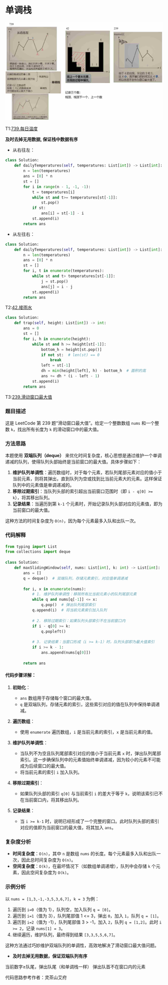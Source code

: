 # 单调栈

![image](../images/basicalgorithm14.png)

T1:[739.每日温度](https://leetcode.cn/problems/daily-temperatures/description/)

**及时去掉无用数据, 保证栈中数据有序**

- 从右往左：
  
```python
class Solution:
    def dailyTemperatures(self, temperatures: List[int]) -> List[int]:
        n = len(temperatures)
        ans = [0] * n
        st = []
        for i in range(n - 1, -1, -1):
            t = temperatures[i]
            while st and t>= temperatures[st[-1]]:
                st.pop()
            if st:
                ans[i] = st[-1] - i 
            st.append(i)
        return ans
```

- 从左往右：
  
```python
class Solution:
    def dailyTemperatures(self, temperatures: List[int]) -> List[int]:
        n = len(temperatures)
        ans = [0] * n
        st = []
        for i, t in enumerate(temperatures):
            while st and t> temperatures[st[-1]]:
                j = st.pop()
                ans[j] = i - j
            st.append(i)
        return ans
```

T2:[42.接雨水](https://leetcode.cn/problems/trapping-rain-water/)


```python
class Solution:
    def trap(self, height: List[int]) -> int:
        ans = 0
        st = []
        for i, h in enumerate(height):
            while st and h >= height[st[-1]]:
                bottom_h = height[st.pop()]
                if not st:  # len(st) == 0
                    break
                left = st[-1]
                dh = min(height[left], h) - bottom_h  # 面积的高
                ans += dh * (i - left - 1)
            st.append(i)
        return ans
```

T3:[239.滑动窗口最大值](https://leetcode.cn/problems/sliding-window-maximum/)



### 题目描述
这是 LeetCode 第 239 题“滑动窗口最大值”。给定一个整数数组 `nums` 和一个整数 `k`，找出所有长度为 `k` 的滑动窗口中的最大值。

### 方法思路
本题使用 **双端队列（deque）** 来优化时间复杂度，核心思想是通过维护一个单调递减的队列，使得队列头部始终是当前窗口的最大值。具体步骤如下：

1. **维护队列单调性**：遍历数组时，对于每个元素，若队列尾部元素对应的值小于当前元素，则将其弹出，直到队列为空或找到比当前元素大的元素。这样保证队列中的元素值是单调递减的。
2. **移除过期索引**：当队列头部的索引超出当前窗口范围时（即 `i - q[0] >= k`），将其移出队列。
3. **记录结果**：当遍历到第 `k-1` 个元素时，开始记录队列头部对应的元素值，即为当前窗口的最大值。

这种方法的时间复杂度为 `O(n)`，因为每个元素最多入队和出队一次。

### 代码解释
```python
from typing import List
from collections import deque

class Solution:
    def maxSlidingWindow(self, nums: List[int], k: int) -> List[int]:
        ans = []
        q = deque()  # 双端队列，存储元素索引，对应值单调递减
        
        for i, x in enumerate(nums):
            # 1. 维护队列单调性：移除所有比当前元素小的队列尾部元素
            while q and nums[q[-1]] <= x:
                q.pop()  # 弹出队列尾部索引
            q.append(i)  # 将当前元素索引加入队列
            
            # 2. 移除过期索引：如果队列头部索引不在当前窗口内
            if i - q[0] >= k:
                q.popleft()
            
            # 3. 记录结果：当窗口形成（i >= k-1）时，队列头部即为最大值索引
            if i >= k - 1:
                ans.append(nums[q[0]])
        
        return ans
```

#### 代码步骤详解：
1. **初始化**：
   - `ans` 数组用于存储每个窗口的最大值。
   - `q` 是双端队列，存储元素的索引，这些索引对应的值在队列中保持单调递减。

2. **遍历数组**：
   - 使用 `enumerate` 遍历数组，`i` 是当前元素的索引，`x` 是当前元素的值。

3. **维护队列单调性**：
   - 当队列不为空且队列尾部索引对应的值小于当前元素 `x` 时，弹出队列尾部索引。这一步确保队列中的元素值始终单调递减，因为较小的元素不可能成为后续窗口的最大值。
   - 将当前元素的索引 `i` 加入队列。

4. **移除过期索引**：
   - 如果队列头部的索引 `q[0]` 与当前索引 `i` 的差大于等于 `k`，说明该索引已不在当前窗口内，将其移出队列。

5. **记录结果**：
   - 当 `i >= k-1` 时，说明已经形成了一个完整的窗口。此时队列头部的索引对应的值即为当前窗口的最大值，将其加入 `ans`。

### 复杂度分析
- **时间复杂度**：`O(n)`，其中 `n` 是数组 `nums` 的长度。每个元素最多入队和出队一次，因此总时间复杂度为 `O(n)`。
- **空间复杂度**：`O(k)`，在最坏情况下（如数组单调递增），队列中会存储 `k` 个元素，因此空间复杂度为 `O(k)`。

### 示例分析
以 `nums = [1,3,-1,-3,5,3,6,7]`，`k = 3` 为例：
1. 遍历到 `i=0`（值为 1），队列空，加入队列 `q = [0]`。
2. 遍历到 `i=1`（值为 3），队列尾部值 1 <= 3，弹出 `0`，加入 `1`，队列 `q = [1]`。
3. 遍历到 `i=2`（值为 -1），队列尾部值 3 > -1，加入 `2`，队列 `q = [1,2]`。此时 `i >= 2`，记录 `nums[1] = 3`。
4. 继续遍历，维护队列，最终得到结果 `[3,3,5,5,6,7]`。

这种方法通过巧妙维护双端队列的单调性，高效地解决了滑动窗口最大值问题。

- **及时去掉无用数据，保证双端队列有序**

当前数字≥队尾，弹出队尾（和单调栈一样）
弹出队首不在窗口内的元素

代码思路参考作者：灵茶山艾府
